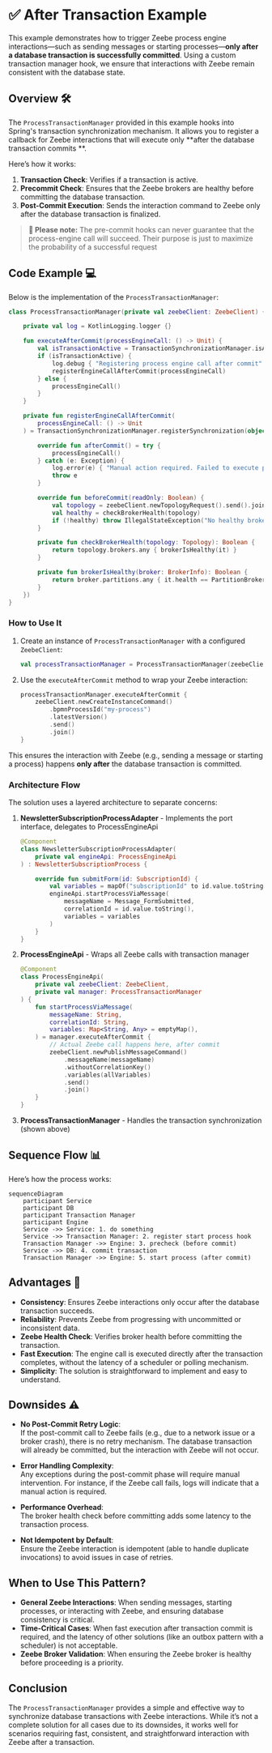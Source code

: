 # ✅ After Transaction Example

This example demonstrates how to trigger Zeebe process engine interactions—such as sending messages or starting
processes—**only after a database transaction is successfully committed**. Using a custom transaction manager hook, we
ensure that interactions with Zeebe remain consistent with the database state.

## **Overview** 🛠️

The `ProcessTransactionManager` provided in this example hooks into Spring's transaction synchronization mechanism. It
allows you to register a callback for Zeebe interactions that will execute only **after the database transaction commits
**.

Here’s how it works:

1. **Transaction Check**: Verifies if a transaction is active.
2. **Precommit Check**: Ensures that the Zeebe brokers are healthy before committing the database transaction.
3. **Post-Commit Execution**: Sends the interaction command to Zeebe only after the database transaction is finalized.

> **📘 Please note:** The pre-commit hooks can never guarantee that the process-engine call will succeed.
> Their purpose is just to maximize the probability of a successful request

## **Code Example** 💻

Below is the implementation of the `ProcessTransactionManager`:

```kotlin
class ProcessTransactionManager(private val zeebeClient: ZeebeClient) {

    private val log = KotlinLogging.logger {}

    fun executeAfterCommit(processEngineCall: () -> Unit) {
        val isTransactionActive = TransactionSynchronizationManager.isActualTransactionActive()
        if (isTransactionActive) {
            log.debug { "Registering process engine call after commit" }
            registerEngineCallAfterCommit(processEngineCall)
        } else {
            processEngineCall()
        }
    }

    private fun registerEngineCallAfterCommit(
        processEngineCall: () -> Unit
    ) = TransactionSynchronizationManager.registerSynchronization(object : TransactionSynchronization {

        override fun afterCommit() = try {
            processEngineCall()
        } catch (e: Exception) {
            log.error(e) { "Manual action required. Failed to execute process engine call after commit" }
            throw e
        }

        override fun beforeCommit(readOnly: Boolean) {
            val topology = zeebeClient.newTopologyRequest().send().join()
            val healthy = checkBrokerHealth(topology)
            if (!healthy) throw IllegalStateException("No healthy broker found")
        }

        private fun checkBrokerHealth(topology: Topology): Boolean {
            return topology.brokers.any { brokerIsHealthy(it) }
        }

        private fun brokerIsHealthy(broker: BrokerInfo): Boolean {
            return broker.partitions.any { it.health == PartitionBrokerHealth.HEALTHY }
        }
    })
}
```

### **How to Use It**

1. Create an instance of `ProcessTransactionManager` with a configured `ZeebeClient`:
   ```kotlin
   val processTransactionManager = ProcessTransactionManager(zeebeClient)
   ```
2. Use the `executeAfterCommit` method to wrap your Zeebe interaction:
   ```kotlin
   processTransactionManager.executeAfterCommit {
       zeebeClient.newCreateInstanceCommand()
           .bpmnProcessId("my-process")
           .latestVersion()
           .send()
           .join()
   }
   ```

This ensures the interaction with Zeebe (e.g., sending a message or starting a process) happens **only after** the
database transaction is committed.

### **Architecture Flow**

The solution uses a layered architecture to separate concerns:

1. **NewsletterSubscriptionProcessAdapter** - Implements the port interface, delegates to ProcessEngineApi
   ```kotlin
   @Component
   class NewsletterSubscriptionProcessAdapter(
       private val engineApi: ProcessEngineApi
   ) : NewsletterSubscriptionProcess {

       override fun submitForm(id: SubscriptionId) {
           val variables = mapOf("subscriptionId" to id.value.toString())
           engineApi.startProcessViaMessage(
               messageName = Message_FormSubmitted,
               correlationId = id.value.toString(),
               variables = variables
           )
       }
   }
   ```

2. **ProcessEngineApi** - Wraps all Zeebe calls with transaction manager
   ```kotlin
   @Component
   class ProcessEngineApi(
       private val zeebeClient: ZeebeClient,
       private val manager: ProcessTransactionManager
   ) {
       fun startProcessViaMessage(
           messageName: String,
           correlationId: String,
           variables: Map<String, Any> = emptyMap(),
       ) = manager.executeAfterCommit {
           // Actual Zeebe call happens here, after commit
           zeebeClient.newPublishMessageCommand()
               .messageName(messageName)
               .withoutCorrelationKey()
               .variables(allVariables)
               .send()
               .join()
       }
   }
   ```

3. **ProcessTransactionManager** - Handles the transaction synchronization (shown above)

## **Sequence Flow** 📊

Here’s how the process works:

```mermaid
sequenceDiagram
    participant Service
    participant DB
    participant Transaction Manager
    participant Engine
    Service ->> Service: 1. do something
    Service ->> Transaction Manager: 2. register start process hook
    Transaction Manager ->> Engine: 3. precheck (before commit)
    Service ->> DB: 4. commit transaction
    Transaction Manager ->> Engine: 5. start process (after commit)
```

## **Advantages** 🎉

- **Consistency**: Ensures Zeebe interactions only occur after the database transaction succeeds.
- **Reliability**: Prevents Zeebe from progressing with uncommitted or inconsistent data.
- **Zeebe Health Check**: Verifies broker health before committing the transaction.
- **Fast Execution**: The engine call is executed directly after the transaction completes, without the latency of a
  scheduler or polling mechanism.
- **Simplicity**: The solution is straightforward to implement and easy to understand.

## **Downsides** ⚠️

- **No Post-Commit Retry Logic**:  
  If the post-commit call to Zeebe fails (e.g., due to a network issue or a broker crash), there is no retry mechanism.
  The database transaction will already be committed, but the interaction with Zeebe will not occur.

- **Error Handling Complexity**:  
  Any exceptions during the post-commit phase will require manual intervention. For instance, if the Zeebe call fails,
  logs will indicate that a manual action is required.

- **Performance Overhead**:  
  The broker health check before committing adds some latency to the transaction process.

- **Not Idempotent by Default**:  
  Ensure the Zeebe interaction is idempotent (able to handle duplicate invocations) to avoid issues in case of retries.

## **When to Use This Pattern?**

- **General Zeebe Interactions**: When sending messages, starting processes, or interacting with Zeebe, and ensuring
  database consistency is critical.
- **Time-Critical Cases**: When fast execution after transaction commit is required, and the latency of other
  solutions (like an outbox pattern with a scheduler) is not acceptable.
- **Zeebe Broker Validation**: When ensuring the Zeebe broker is healthy before proceeding is a priority.

## **Conclusion**

The `ProcessTransactionManager` provides a simple and effective way to synchronize database transactions with Zeebe
interactions. While it’s not a complete solution for all cases due to its downsides, it works well for scenarios
requiring fast, consistent, and straightforward interaction with Zeebe after a transaction.
